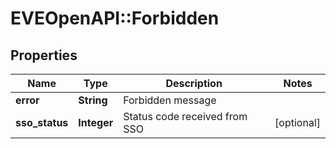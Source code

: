 # EVEOpenAPI::Forbidden

## Properties
Name | Type | Description | Notes
------------ | ------------- | ------------- | -------------
**error** | **String** | Forbidden message | 
**sso_status** | **Integer** | Status code received from SSO | [optional] 


